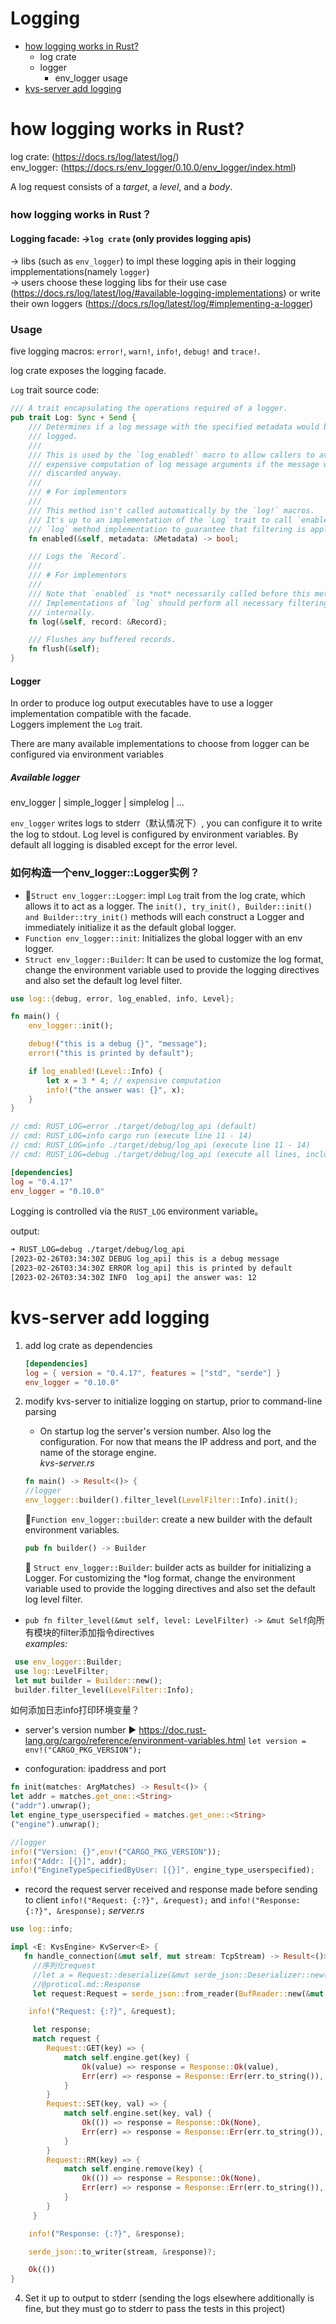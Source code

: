 # Logging

- [how logging works in Rust?](https://github.com/Ariellink/synchronous-client-server-kvstore/blob/main/notes/log_crate.md#how-logging-works-in-rust)
    - log crate
    - logger
        - env_logger usage
- [kvs-server add logging](https://github.com/Ariellink/synchronous-client-server-kvstore/blob/main/notes/log_crate.md#kvs-server-add-logging) 

# how logging works in Rust?
log crate: (https://docs.rs/log/latest/log/)  
env_logger: (https://docs.rs/env_logger/0.10.0/env_logger/index.html)

A log request consists of a *target*, a *level*, and a *body*.
### how logging works in Rust？

#### Logging facade:  ->`log crate` (only provides logging apis)  
-> libs (such as `env_logger`) to impl these logging apis in their logging impplementations(namely `logger`)   
-> users choose these logging libs for their use case (https://docs.rs/log/latest/log/#available-logging-implementations) or write their own loggers (https://docs.rs/log/latest/log/#implementing-a-logger)

### Usage
five logging macros: `error!`, `warn!`, `info!`, `debug!` and `trace!`.

log crate exposes the logging facade. 

`Log` trait source code:
```rust
/// A trait encapsulating the operations required of a logger.
pub trait Log: Sync + Send {
    /// Determines if a log message with the specified metadata would be
    /// logged.
    ///
    /// This is used by the `log_enabled!` macro to allow callers to avoid
    /// expensive computation of log message arguments if the message would be
    /// discarded anyway.
    ///
    /// # For implementors
    ///
    /// This method isn't called automatically by the `log!` macros.
    /// It's up to an implementation of the `Log` trait to call `enabled` in its own
    /// `log` method implementation to guarantee that filtering is applied.
    fn enabled(&self, metadata: &Metadata) -> bool;

    /// Logs the `Record`.
    ///
    /// # For implementors
    ///
    /// Note that `enabled` is *not* necessarily called before this method.
    /// Implementations of `log` should perform all necessary filtering
    /// internally.
    fn log(&self, record: &Record);

    /// Flushes any buffered records.
    fn flush(&self);
}

```

#### Logger
In order to produce log output executables have to use a logger implementation compatible with the facade.   
Loggers implement the `Log` trait.  

There are many available implementations to choose from logger can be configured via environment variables

##### Available logger

env_logger | simple_logger | simplelog | ...  


`env_logger` writes logs to stderr（默认情况下）, you can configure it to write the log to stdout.
Log level is configured by environment variables. By default all logging is disabled except for the error level.

### 如何构造一个env_logger::Logger实例？
- 🚩`Struct env_logger::Logger`: impl `Log` trait from the log crate, which allows it to act as a logger. The `init(), try_init(), Builder::init() and Builder::try_init()` methods will each construct a Logger and immediately initialize it as the default global logger.
- `Function env_logger::init`: Initializes the global logger with an env logger.   
- `Struct env_logger::Builder`: It can be used to customize the log format, change the environment variable used to provide the logging directives and also set the default log level filter.

```Rust
use log::{debug, error, log_enabled, info, Level};

fn main() {
    env_logger::init();

    debug!("this is a debug {}", "message");
    error!("this is printed by default");

    if log_enabled!(Level::Info) {
        let x = 3 * 4; // expensive computation
        info!("the answer was: {}", x);
    }
}

// cmd: RUST_LOG=error ./target/debug/log_api (default)
// cmd: RUST_LOG=info cargo run (execute line 11 - 14)
// cmd: RUST_LOG=info ./target/debug/log_api (execute line 11 - 14)
// cmd: RUST_LOG=debug ./target/debug/log_api (execute all lines, including error and info)
```

```toml
[dependencies]
log = "0.4.17"
env_logger = "0.10.0"
```
Logging is controlled via the `RUST_LOG` environment variable。

output:
```sh
➜ RUST_LOG=debug ./target/debug/log_api
[2023-02-26T03:34:30Z DEBUG log_api] this is a debug message
[2023-02-26T03:34:30Z ERROR log_api] this is printed by default
[2023-02-26T03:34:30Z INFO  log_api] the answer was: 12

```

 # kvs-server add logging
 
 1. add log crate as dependencies
    ```toml
    [dependencies]
    log = { version = "0.4.17", features = ["std", "serde"] }
    env_logger = "0.10.0"
    ```
 2. modify kvs-server to initialize logging on startup, prior to command-line parsing
    - On startup log the server's version number. Also log the configuration. For now that means the IP address and port, and the name of the storage engine.  
    *kvs-server.rs*
    ```rust
    fn main() -> Result<()> {
    //logger 
    env_logger::builder().filter_level(LevelFilter::Info).init();
    ```
    📌`Function env_logger::builder`: create a new builder with the default environment variables.  
    
    ```rust
    pub fn builder() -> Builder
    ```
    📌 `Struct env_logger::Builder`: builder acts as builder for initializing a Logger. For customizing the *log format, change the environment variable used to provide the logging directives and also set the default log level filter.   
   - `pub fn filter_level(&mut self, level: LevelFilter) -> &mut Self`向所有模块的filter添加指令directives  
   *examples:*  
 
   ```rust
    use env_logger::Builder;
    use log::LevelFilter;
    let mut builder = Builder::new();
    builder.filter_level(LevelFilter::Info);
   ```
   如何添加日志info打印环境变量？
   - server's version number ▶️ https://doc.rust-lang.org/cargo/reference/environment-variables.html
    `let version = env!("CARGO_PKG_VERSION");`
    
   - confoguration: ipaddress and port   
    
```rust
fn init(matches: ArgMatches) -> Result<()> {
let addr = matches.get_one::<String>
("addr").unwrap();
let engine_type_userspecified = matches.get_one::<String>
("engine").unwrap();

//logger
info!("Version: {}",env!("CARGO_PKG_VERSION"));
info!("Addr: [{}]", addr);
info!("EngineTypeSpecifiedByUser: [{}]", engine_type_userspecified);
```

   - record the request server received and response made before sending to client `info!("Request: {:?}", &request);` and `info!("Response: {:?}", &response);`
    *server.rs*
    
```rust
use log::info;

impl <E: KvsEngine> KvServer<E> {
   fn handle_connection(&mut self, mut stream: TcpStream) -> Result<()> {
     //序列化request
     //let a = Request::deserialize(&mut serde_json::Deserializer::new(BufReader::new(&mut stream)))?;
     //@proticol.md::Response
     let request:Request = serde_json::from_reader(BufReader::new(&mut stream))?;

    info!("Request: {:?}", &request);

     let response;
     match request {
        Request::GET(key) => {
            match self.engine.get(key) {
                Ok(value) => response = Response::Ok(value),
                Err(err) => response = Response::Err(err.to_string()),
            }
        }
        Request::SET(key, val) => {
            match self.engine.set(key, val) {
                Ok(()) => response = Response::Ok(None),
                Err(err) => response = Response::Err(err.to_string()),
            }
        }
        Request::RM(key) => {
            match self.engine.remove(key) {
                Ok(()) => response = Response::Ok(None),
                Err(err) => response = Response::Err(err.to_string()),
            }
        }
     }

    info!("Response: {:?}", &response);

    serde_json::to_writer(stream, &response)?;

    Ok(())
}
```
 4. Set it up to output to stderr (sending the logs elsewhere additionally is fine, but they must go to stderr to pass the tests in this project)

